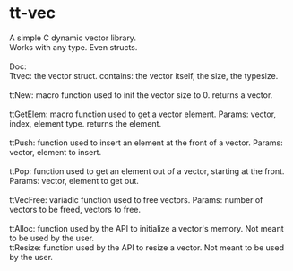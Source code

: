 # tt-vec
A simple C dynamic vector library.<br />
Works with any type. Even structs.<br />
<br />
Doc:<br />
Ttvec: the vector struct. contains: the vector itself, the size, the typesize.<br />
<br />
ttNew: macro function used to init the vector size to 0. returns a vector.<br />
<br />
ttGetElem: macro function used to get a vector element. Params: vector, index, element type. returns the element.<br />
<br />
ttPush: function used to insert an element at the front of a vector. Params: vector, element to insert.<br />
<br />
ttPop: function used to get an element out of a vector, starting at the front. Params: vector, element to get out.<br />
<br />
ttVecFree: variadic function used to free vectors. Params: number of vectors to be freed, vectors to free.<br />
<br />
ttAlloc: function used by the API to initialize a vector's memory. Not meant to be used by the user.<br />
ttResize: function used by the API to resize a vector. Not meant to be used by the user.<br />
